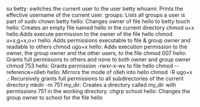 su betty: switches the current user to the user betty
whoami: Prints the effective username of the current user.
groups: Lists all groups a user is part of
sudo chown betty hello: Changes owner of file hello to betty
touch hello: Creates an empty file named hello in the current directory
chmod u+x hello:Adds execute permission to the owner of the file hello
chmod u+x,g+x,o+r hello: Adds permissions executable to file & group owner and readable to others
chmod ugo+x hello: Adds execution permission to the owner, the group owner and the other users, to the file
chmod 007 hello: Grants full permissons to others and none to both owner and group owner
chmod 753 hello: Grants permission -rwxr-x-wx to file hello
chmod --reference=olleh hello: Mirrors the mode of olleh into hello
chmod -R ugo+x .: Recursively grants full permissions to all subdirectories of the current directory
mkdir -m 751 my_dir: Creates a directory called my_dir with permissions 751 in the working directory.
chgrp school hello: Changes the group owner to school for the file hello
